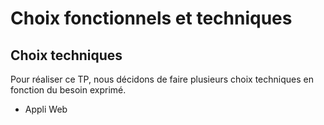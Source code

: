 # Choix fonctionnels et techniques 

## Choix techniques 
Pour réaliser ce TP, nous décidons de faire plusieurs choix techniques en fonction du besoin exprimé. 

- Appli Web 